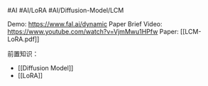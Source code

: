 #AI #AI/LoRA #AI/Diffusion-Model/LCM    

Demo: https://www.fal.ai/dynamic
Paper Brief Video: https://www.youtube.com/watch?v=VjmMwu1HPfw
Paper: [[LCM-LoRA.pdf]]

前置知识：
- [[Diffusion Model]]
- [[LoRA]]
